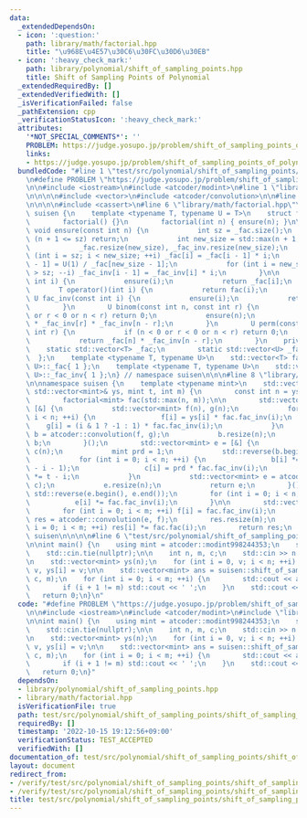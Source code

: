 ```yaml
---
data:
  _extendedDependsOn:
  - icon: ':question:'
    path: library/math/factorial.hpp
    title: "\u968E\u4E57\u30C6\u30FC\u30D6\u30EB"
  - icon: ':heavy_check_mark:'
    path: library/polynomial/shift_of_sampling_points.hpp
    title: Shift of Sampling Points of Polynomial
  _extendedRequiredBy: []
  _extendedVerifiedWith: []
  _isVerificationFailed: false
  _pathExtension: cpp
  _verificationStatusIcon: ':heavy_check_mark:'
  attributes:
    '*NOT_SPECIAL_COMMENTS*': ''
    PROBLEM: https://judge.yosupo.jp/problem/shift_of_sampling_points_of_polynomial
    links:
    - https://judge.yosupo.jp/problem/shift_of_sampling_points_of_polynomial
  bundledCode: "#line 1 \"test/src/polynomial/shift_of_sampling_points/shift_of_sampling_points_of_polynomial.test.cpp\"\
    \n#define PROBLEM \"https://judge.yosupo.jp/problem/shift_of_sampling_points_of_polynomial\"\
    \n\n#include <iostream>\n#include <atcoder/modint>\n#line 1 \"library/polynomial/shift_of_sampling_points.hpp\"\
    \n\n\n\n#include <vector>\n#include <atcoder/convolution>\n\n#line 1 \"library/math/factorial.hpp\"\
    \n\n\n\n#include <cassert>\n#line 6 \"library/math/factorial.hpp\"\n\nnamespace\
    \ suisen {\n    template <typename T, typename U = T>\n    struct factorial {\n\
    \        factorial() {}\n        factorial(int n) { ensure(n); }\n\n        static\
    \ void ensure(const int n) {\n            int sz = _fac.size();\n            if\
    \ (n + 1 <= sz) return;\n            int new_size = std::max(n + 1, sz * 2);\n\
    \            _fac.resize(new_size), _fac_inv.resize(new_size);\n            for\
    \ (int i = sz; i < new_size; ++i) _fac[i] = _fac[i - 1] * i;\n            _fac_inv[new_size\
    \ - 1] = U(1) / _fac[new_size - 1];\n            for (int i = new_size - 1; i\
    \ > sz; --i) _fac_inv[i - 1] = _fac_inv[i] * i;\n        }\n\n        T fac(const\
    \ int i) {\n            ensure(i);\n            return _fac[i];\n        }\n \
    \       T operator()(int i) {\n            return fac(i);\n        }\n       \
    \ U fac_inv(const int i) {\n            ensure(i);\n            return _fac_inv[i];\n\
    \        }\n        U binom(const int n, const int r) {\n            if (n < 0\
    \ or r < 0 or n < r) return 0;\n            ensure(n);\n            return _fac[n]\
    \ * _fac_inv[r] * _fac_inv[n - r];\n        }\n        U perm(const int n, const\
    \ int r) {\n            if (n < 0 or r < 0 or n < r) return 0;\n            ensure(n);\n\
    \            return _fac[n] * _fac_inv[n - r];\n        }\n    private:\n    \
    \    static std::vector<T> _fac;\n        static std::vector<U> _fac_inv;\n  \
    \  };\n    template <typename T, typename U>\n    std::vector<T> factorial<T,\
    \ U>::_fac{ 1 };\n    template <typename T, typename U>\n    std::vector<U> factorial<T,\
    \ U>::_fac_inv{ 1 };\n} // namespace suisen\n\n\n#line 8 \"library/polynomial/shift_of_sampling_points.hpp\"\
    \n\nnamespace suisen {\n    template <typename mint>\n    std::vector<mint> shift_of_sampling_points(const\
    \ std::vector<mint>& ys, mint t, int m) {\n        const int n = ys.size();\n\
    \        factorial<mint> fac(std::max(n, m));\n\n        std::vector<mint> b =\
    \ [&] {\n            std::vector<mint> f(n), g(n);\n            for (int i = 0;\
    \ i < n; ++i) {\n                f[i] = ys[i] * fac.fac_inv(i);\n            \
    \    g[i] = (i & 1 ? -1 : 1) * fac.fac_inv(i);\n            }\n            std::vector<mint>\
    \ b = atcoder::convolution(f, g);\n            b.resize(n);\n            return\
    \ b;\n        }();\n        std::vector<mint> e = [&] {\n            std::vector<mint>\
    \ c(n);\n            mint prd = 1;\n            std::reverse(b.begin(), b.end());\n\
    \            for (int i = 0; i < n; ++i) {\n                b[i] *= fac.fac(n\
    \ - i - 1);\n                c[i] = prd * fac.fac_inv(i);\n                prd\
    \ *= t - i;\n            }\n            std::vector<mint> e = atcoder::convolution(b,\
    \ c);\n            e.resize(n);\n            return e;\n        }();\n       \
    \ std::reverse(e.begin(), e.end());\n        for (int i = 0; i < n; ++i) {\n \
    \           e[i] *= fac.fac_inv(i);\n        }\n\n        std::vector<mint> f(m);\n\
    \        for (int i = 0; i < m; ++i) f[i] = fac.fac_inv(i);\n        std::vector<mint>\
    \ res = atcoder::convolution(e, f);\n        res.resize(m);\n        for (int\
    \ i = 0; i < m; ++i) res[i] *= fac.fac(i);\n        return res;\n    }\n} // namespace\
    \ suisen\n\n\n\n#line 6 \"test/src/polynomial/shift_of_sampling_points/shift_of_sampling_points_of_polynomial.test.cpp\"\
    \n\nint main() {\n    using mint = atcoder::modint998244353;\n    std::ios::sync_with_stdio(false);\n\
    \    std::cin.tie(nullptr);\n\n    int n, m, c;\n    std::cin >> n >> m >> c;\n\
    \n    std::vector<mint> ys(n);\n    for (int i = 0, v; i < n; ++i) std::cin >>\
    \ v, ys[i] = v;\n\n    std::vector<mint> ans = suisen::shift_of_sampling_points<mint>(ys,\
    \ c, m);\n    for (int i = 0; i < m; ++i) {\n        std::cout << ans[i].val();\n\
    \        if (i + 1 != m) std::cout << ' ';\n    }\n    std::cout << '\\n';\n \
    \   return 0;\n}\n"
  code: "#define PROBLEM \"https://judge.yosupo.jp/problem/shift_of_sampling_points_of_polynomial\"\
    \n\n#include <iostream>\n#include <atcoder/modint>\n#include \"library/polynomial/shift_of_sampling_points.hpp\"\
    \n\nint main() {\n    using mint = atcoder::modint998244353;\n    std::ios::sync_with_stdio(false);\n\
    \    std::cin.tie(nullptr);\n\n    int n, m, c;\n    std::cin >> n >> m >> c;\n\
    \n    std::vector<mint> ys(n);\n    for (int i = 0, v; i < n; ++i) std::cin >>\
    \ v, ys[i] = v;\n\n    std::vector<mint> ans = suisen::shift_of_sampling_points<mint>(ys,\
    \ c, m);\n    for (int i = 0; i < m; ++i) {\n        std::cout << ans[i].val();\n\
    \        if (i + 1 != m) std::cout << ' ';\n    }\n    std::cout << '\\n';\n \
    \   return 0;\n}"
  dependsOn:
  - library/polynomial/shift_of_sampling_points.hpp
  - library/math/factorial.hpp
  isVerificationFile: true
  path: test/src/polynomial/shift_of_sampling_points/shift_of_sampling_points_of_polynomial.test.cpp
  requiredBy: []
  timestamp: '2022-10-15 19:12:56+09:00'
  verificationStatus: TEST_ACCEPTED
  verifiedWith: []
documentation_of: test/src/polynomial/shift_of_sampling_points/shift_of_sampling_points_of_polynomial.test.cpp
layout: document
redirect_from:
- /verify/test/src/polynomial/shift_of_sampling_points/shift_of_sampling_points_of_polynomial.test.cpp
- /verify/test/src/polynomial/shift_of_sampling_points/shift_of_sampling_points_of_polynomial.test.cpp.html
title: test/src/polynomial/shift_of_sampling_points/shift_of_sampling_points_of_polynomial.test.cpp
---
```

